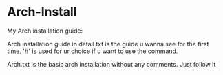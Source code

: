 # Arch-Install
My Arch installation guide:

Arch installation guide in detail.txt is the guide u wanna see for the first time.
'#' is used for ur choice if u want to use the command.

Arch.txt is the basic arch installation without any comments. Just follow it
